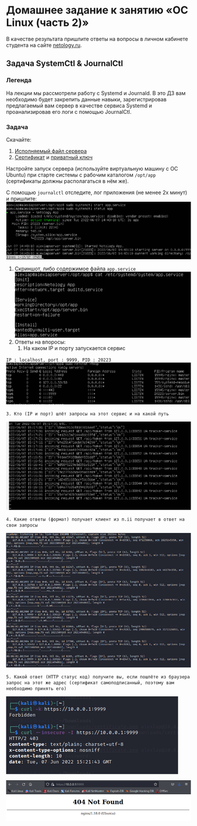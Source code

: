 # Домашнее задание к занятию «ОС Linux (часть 2)»

В качестве результата пришлите ответы на вопросы в личном кабинете студента на сайте [netology.ru](https://netology.ru).

## Задача SystemCtl & JournalCtl

### Легенда

На лекции мы рассмотрели работу с Systemd и Journald. В это ДЗ вам необходимо будет закрепить данные навыки, зарегистрировав предлагаемый вам сервер в качестве сервиса Systemd и проанализировав его логи с помощью JournalCtl.

### Задача

Скачайте:
1. [Исполняемый файл сервера](assets/server.bin)
1. [Сертификат](assets/certificate.pem) и [приватный ключ](assets/key.pem)

Настройте запуск сервера (используйте виртуальную машину с ОС Ubuntu) при старте системы с рабочим каталогом `/opt/app` (сертификаты должны располагаться в нём же).

С помощью `journalctl` отследите, лог приложения (не менее 2х минут) и пришлите:
![](img/22/запущенный%20сервис.png)

1. Скриншот, либо содержимое файла `app.service`
![](img/22/содержимое%20файла%20app-service.png)
2. Ответы на впоросы:
    1. На каком IP и порту запускается сервис 
   
`IP : localhost, port : 9999, PID : 20223`
![](img/22/где%20запущен%20сервис%20на%20локалхост%20на%20порту%209999.png)

    3. Кто (IP и порт) шлёт запросы на этот сервис и на какой путь
![](img/22/входящие%20запросы.png)

    4. Какие ответы (формат) получает клиент из п.ii получает в ответ на свои запросы
![](img/22/запросы%20и%20ответы.png)

    5. Какой ответ (HTTP статус код) получите вы, если пошлёте из браузера запрос на этот же адрес (сертификат самоподписанный, поэтому вам необходимо принять его)
![](img/22/curl%20с%20опциями%20игнорирования%20проверок.png)

![](img/22/кали%20не%20показывает%20ничего%20по%20этому%20адресу%20хотя%20сертификат%20принял.png)


